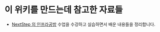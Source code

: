 # 이 위키를 만드는데 참고한 자료들

* [NextStep 의 인프라공방](https://edu.nextstep.camp/c/VI4PhjPA) 수업을 수강하고 실습하면서 배운 내용들을 정리합니다.&#x20;
